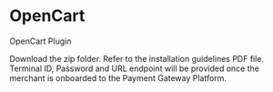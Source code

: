 # OpenCart
OpenCart Plugin

Download the zip folder.
Refer to the installation guidelines PDF file.
Terminal ID, Password and URL endpoint will be provided once the merchant is onboarded to the Payment Gateway Platform.
